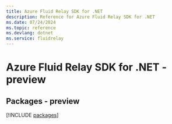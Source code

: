 ```yaml
---
title: Azure Fluid Relay SDK for .NET
description: Reference for Azure Fluid Relay SDK for .NET
ms.date: 07/24/2024
ms.topic: reference
ms.devlang: dotnet
ms.service: fluidrelay
---
```

# Azure Fluid Relay SDK for .NET - preview
## Packages - preview
[!INCLUDE [packages](fluid-relay-index.md)]